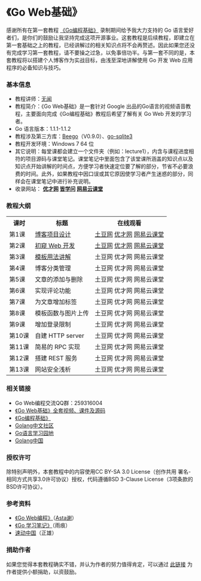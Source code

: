 《Go Web基础》
=================
感谢所有在第一套教程 [《Go编程基础》](https://github.com/Unknwon/go-fundamental-programming) 录制期间给予我大力支持的 Go 语言爱好者们，是你们的鼓励让我坚持完成这项开源事业。这套教程是后续教程，即建立在第一套基础之上的教程，已经讲解过的相关知识点将不会再赘述。因此如果您还没有完成学习第一套教程，请不要操之过急，以免事倍功半。与第一套不同的是，本套教程将以搭建个人博客作为实战目标，由浅至深地讲解使用 Go 开发 Web 应用程序的必备知识与技巧。

### 基本信息

- 教程讲师：[无闻](http://weibo.com/Obahua)
- 教程简介：《Go Web基础》是一套针对 Google 出品的Go语言的视频语音教程，主要面向完成《Go编程基础》教程后希望了解有关 Go Web 开发的学习者。
- Go 语言版本：1.1.1-1.1.2
- 教程涉及第三方库：[Beego](https://github.com/astaxie/beego)（V0.9.0）、[go-sqlite3](https://github.com/mattn/go-sqlite3)
- 教程开发环境：Windows 7 64 位
- 其它说明：每堂课都会建立一个文件夹（例如：lecture1），内含与课程进度相符的项目源码与课堂笔记。课堂笔记中里面包含了该堂课所涵盖的知识点以及知识点开始讲解的时间点，方便学习者快速定位要了解的部分，节省不必要浪费的时间。此外，如果教程中因口误或其它原因使学习者产生迷惑的部分，同样会在课堂笔记中进行补充说明。
- 收录网站： **[优才网](http://www.ucai.cn/course/show/87) [皆学问]() [网易云课堂](http://study.163.com/course/courseMain.htm?courseId=328001#/courseMain)**

### 教程大纲
<table class="table table-condensed table-bordered">
	<tbody>
		<tr>
			<th>课时</th>
			<th>标题</th>
			<th>在线观看</th>
		</tr>
		<tr>
			<td>第1课</td>
			<td><a href="lectures/lecture1/lecture1.md">博客项目设计</a></td>
			<td>
				<a href="http://www.tudou.com/programs/view/gXZb9tGNsGU/">土豆网</a>
				<a href="http://www.ucai.cn/course/chapter/87/3267/4710">优才网</a>
				<a href="http://study.163.com/course/courseLearn.htm?courseId=328001#/learn/video?lessonId=442046&courseId=328001">网易云课堂</a>
			</td>
		</tr>
		<tr>
			<td>第2课</td>
			<td><a href="lectures/lecture2/lecture2.md">初窥 Web 开发</a></td>
			<td>
				<a href="http://www.tudou.com/programs/view/sqZoUrqNJno/">土豆网</a>
				<a href="http://www.ucai.cn/course/chapter/87/3267/4732">优才网</a>
				<a href="http://study.163.com/course/courseLearn.htm?courseId=328001#/learn/video?lessonId=442047&courseId=328001">网易云课堂</a>
			</td>
		</tr>
		<tr>
			<td>第3课</td>
			<td><a href="lectures/lecture3/lecture3.md">模板用法讲解</a></td>
			<td>
				<a1 href="">土豆网</a>
				<a1 href="">优才网</a>
				<a1 href="">网易云课堂</a>
			</td>
		</tr>
		<tr>
			<td>第4课</td>
			<td><a1 href="lectures/lecture4/lecture4.md">博客分类管理</a></td>
			<td>
				<a1 href="">土豆网</a>
				<a1 href="">优才网</a>
				<a1 href="">网易云课堂</a>
			</td>
		</tr>
		<tr>
			<td>第5课</td>
			<td><a1 href="lectures/lecture5/lecture5.md">文章的添加与删除</a></td>
			<td>
				<a1 href="">土豆网</a>
				<a1 href="">优才网</a>
				<a1 href="">网易云课堂</a>
			</td>
		</tr>
		<tr>
			<td>第6课</td>
			<td><a1 href="lectures/lecture6/lecture6.md">实现评论功能</a></td>
			<td>
				<a1 href="">土豆网</a>
				<a1 href="">优才网</a>
				<a1 href="">网易云课堂</a>
			</td>
		</tr>
		<tr>
			<td>第7课</td>
			<td><a1 href="lectures/lecture7/lecture7.md">为文章增加标签</a></td>
			<td>
				<a1 href="">土豆网</a>
				<a1 href="">优才网</a>
				<a1 href="">网易云课堂</a>
			</td>
		</tr>
		<tr>
			<td>第8课</td>
			<td><a1 href="lectures/lecture8/lecture8.md">模板函数与图片上传</a></td>
			<td>
				<a1 href="">土豆网</a>
				<a1 href="">优才网</a>
				<a1 href="">网易云课堂</a>
			</td>
		</tr>
		<tr>
			<td>第9课</td>
			<td><a1 href="lectures/lecture9/lecture9.md">增加登录限制</a></td>
			<td>
				<a1 href="">土豆网</a>
				<a1 href="">优才网</a>
				<a1 href="">网易云课堂</a>
			</td>
		</tr>
		<tr>
			<td>第10课</td>
			<td><a1 href="lectures/lecture10/lecture10.md">自建 HTTP server</a></td>
			<td>
				<a1 href="">土豆网</a>
				<a1 href="">优才网</a>
				<a1 href="">网易云课堂</a>
			</td>
		</tr>
		<tr>
			<td>第11课</td>
			<td><a1 href="lectures/lecture11/lecture11.md">简易的 RPC 实现</a></td>
			<td>
				<a1 href="">土豆网</a>
				<a1 href="">优才网</a>
				<a1 href="">网易云课堂</a>
			</td>
		</tr>
		<tr>
			<td>第12课</td>
			<td><a1 href="lectures/lecture12/lecture12.md">搭建 REST 服务</a></td>
			<td>
				<a1 href="">土豆网</a>
				<a1 href="">优才网</a>
				<a1 href="">网易云课堂</a>
			</td>
		</tr>
		<tr>
			<td>第13课</td>
			<td><a1 href="lectures/lecture13/lecture13.md">网站安全浅析</a></td>
			<td>
				<a1 href="">土豆网</a>
				<a1 href="">优才网</a>
				<a1 href="">网易云课堂</a>
			</td>
		</tr>
	</tbody>
</table>

### 相关链接

- Go Web编程交流QQ群：259316004
- [《Go Web基础》全套视频、课件及源码](http://pan.baidu.com/share/link?shareid=136613208&uk=822891499)
- [《Go编程基础》](https://github.com/Unknwon/go-fundamental-programming)
- [Golang中文社区](http://bbs.gocn.im/forum.php)
- [Go语言学习园地](http://studygolang.com/)
- [Golang中国](http://golang.tc/)

### 授权许可

除特别声明外，本套教程中的内容使用CC BY-SA 3.0 License（创作共用 署名-相同方式共享3.0许可协议）授权，代码遵循BSD 3-Clause License（3项条款的BSD许可协议）。

### 参考资料

- [《Go Web编程》](https://github.com/astaxie/build-web-application-with-golang)（[Asta谢](https://github.com/astaxie)）
- [《Go 学习笔记》](http://bbs.gocn.im/thread-8-1-1.html)（雨痕）
- [速动中国](https://github.com/insionng/toropress)（正雄）

### 捐助作者

如果您觉得本套教程确实不错，并认为作者的努力值得肯定，可以通过 [此链接](https://me.alipay.com/obahua) 为作者提供小额捐助，以资鼓励。